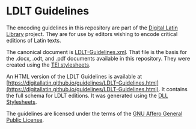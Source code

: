 # LDLT Guidelines

The encoding guidelines in this repository are part of the [Digital Latin Library](http://digitallatin.org) project. They are for use by editors wishing to encode critical editions of Latin texts. 

The canonical document is [LDLT-Guidelines.xml](https://github.com/DigitalLatin/guidelines/blob/master/LDLT-Guidelines.xml). That file is the basis for the .docx, .odt, and .pdf documents available in this repository. They were created using the [TEI stylesheets](https://github.com/TEIC/Stylesheets).

An HTML version of the LDLT Guidelines is available at [https://digitallatin.github.io/guidelines/LDLT-Guidelines.html](https://digitallatin.github.io/guidelines/LDLT-Guidelines.html). It contains the full schema for LDLT editions. It was generated using the [DLL Stylesheets](https://github.com/DigitalLatin/DLL-Stylesheets).

The guidelines are licensed under the terms of the [GNU Affero General Public License](https://www.gnu.org/licenses/agpl.html).
